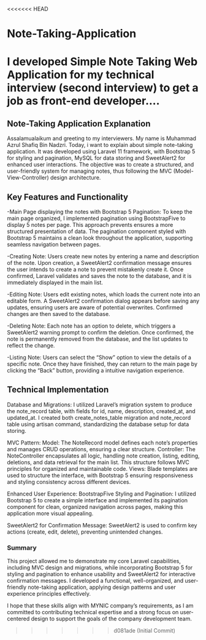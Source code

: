 <<<<<<< HEAD
# Note-Taking-Application
I developed Simple Note Taking Web Application for my technical interview (second interview) to get a job as front-end developer....
=======
## Note-Taking Application Explanation

Assalamualaikum and greeting to my interviewers. My name is Muhammad Azrul Shafiq Bin Nadzri. Today, i want to explain about simple note-taking application. It was developed using Laravel 11 framework, with Bootstrap 5 for styling and pagination, MySQL for data storing and SweetAlert2 for enhanced user interactions. The objective was to create a structured, and user-friendly system for managing notes, thus following the MVC (Model-View-Controller) design architecture.

## Key Features and Functionality

-Main Page displaying the notes with Bootstrap 5 Pagination: To keep the main page organized, I implemented pagination using BootstrapFive to display 5 notes per page. This approach prevents ensures a more structured presentation of data. The pagination component styled with Bootstrap 5 maintains a clean look throughout the application, supporting seamless navigation between pages.

-Creating Note: Users create new notes by entering a name and description of the note. Upon creation, a SweetAlert2 confirmation message ensures the user intends to create a note to prevent mistakenly create it. Once confirmed, Laravel validates and saves the note to the database, and it is immediately displayed in the main list.

-Editing Note: Users edit existing notes, which loads the current note into an editable form. A SweetAlert2 confirmation dialog appears before saving any updates, ensuring users are aware of potential overwrites. Confirmed changes are then saved to the database.

-Deleting Note: Each note has an option to delete, which triggers a SweetAlert2 warning prompt to confirm the deletion. Once confirmed, the note is permanently removed from the database, and the list updates to reflect the change.

-Listing Note: Users can select the “Show” option to view the details of a specific note. Once they have finished, they can return to the main page by clicking the “Back” button, providing a intuitive navigation experience.

## Technical Implementation

Database and Migrations: I utilized Laravel’s migration system to produce the note_record table, with fields for id, name, description, created_at, and updated_at. I created both create_notes_table migration and note_record table using artisan command, standardizing the database setup for data storing.

MVC Pattern:
Model: The NoteRecord model defines each note’s properties and manages CRUD operations, ensuring a clear structure.
Controller: The NoteController encapsulates all logic, handling note creation, listing, editing, deletions, and data retrieval for the main list. This structure follows MVC principles for organized and maintainable code.
Views: Blade templates are used to structure the interface, with Bootstrap 5 ensuring responsiveness and styling consistency across different devices.

Enhanced User Experience:
BootstrapFive Styling and Pagination: I utilized Bootstrap 5 to create a simple interface and implemented its pagination component for clean, organized navigation across pages, making this application more visual appealing.

SweetAlert2 for Confirmation Message: SweetAlert2 is used to confirm key actions (create, edit, delete), preventing unintended changes. 

### Summary 

This project allowed me to demonstrate my core Laravel capabilities, including MVC design and migrations, while incorporating Bootstrap 5 for styling and pagination to enhance usability and SweetAlert2 for interactive confirmation messages. I developed a functional, well-organized, and user-friendly note-taking application, applying design patterns and user experience principles effectively.

I hope that these skills align with MYNIC company’s requirements, as I am committed to contributing technical expertise and a strong focus on user-centered design to support the goals of the company development team.
>>>>>>> d081ade (Initial Commit)
